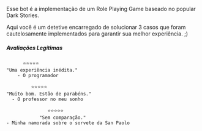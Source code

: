 Esse bot é a implementação de um Role Playing Game baseado no popular Dark Stories.

Aqui você é um detetive encarregado de solucionar 3 casos que foram cautelosamente implementados para garantir sua melhor experiência. ;)

##### Avaliações Legítimas

```
      ⭐️⭐️⭐️⭐️⭐️
"Uma experiência inédita."
    - O programador
```
```
         ⭐️⭐️⭐️⭐️⭐️
"Muito bom. Estão de parabéns."
  - O professor no meu sonho
```
```
               ⭐️⭐️⭐️⭐️⭐️
            "Sem comparação."
- Minha namorada sobre o sorvete da San Paolo
```
